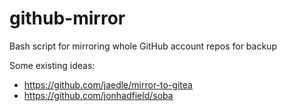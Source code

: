 # github-mirror
Bash script for mirroring whole GitHub account repos for backup

Some existing ideas:
- https://github.com/jaedle/mirror-to-gitea
- https://github.com/jonhadfield/soba
